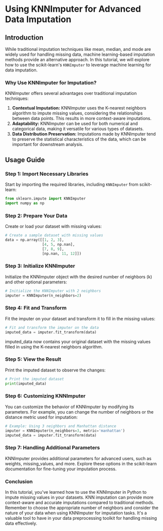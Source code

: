 # Using KNNImputer for Advanced Data Imputation

## Introduction
While traditional imputation techniques like mean, median, and mode are widely used for handling missing data, machine learning-based imputation methods provide an alternative approach. In this tutorial, we will explore how to use the scikit-learn's `KNNImputer` to leverage machine learning for data imputation.

### Why Use KNNImputer for Imputation?
KNNImputer offers several advantages over traditional imputation techniques:
1. **Contextual Imputation:** KNNImputer uses the K-nearest neighbors algorithm to impute missing values, considering the relationships between data points. This results in more context-aware imputations.
2. **Adaptability:** KNNImputer can be used for both numerical and categorical data, making it versatile for various types of datasets.
3. **Data Distribution Preservation:** Imputations made by KNNImputer tend to preserve the statistical characteristics of the data, which can be important for downstream analysis.

## Usage Guide

### Step 1: Import Necessary Libraries
Start by importing the required libraries, including `KNNImputer` from scikit-learn:

```python
from sklearn.impute import KNNImputer
import numpy as np
```

### Step 2: Prepare Your Data
Create or load your dataset with missing values:

```python
# Create a sample dataset with missing values
data = np.array([[1, 2, 3],
                 [4, 5, np.nan],
                 [7, 8, 9],
                 [np.nan, 11, 12]])
```
				 
### Step 3: Initialize KNNImputer
Initialize the KNNImputer object with the desired number of neighbors (k) and other optional parameters:

```python
# Initialize the KNNImputer with 2 neighbors
imputer = KNNImputer(n_neighbors=2)
```

### Step 4: Fit and Transform
Fit the imputer on your dataset and transform it to fill in the missing values:

```python
# Fit and transform the imputer on the data
imputed_data = imputer.fit_transform(data)
```

imputed_data now contains your original dataset with the missing values filled in using the K-nearest neighbors algorithm.

### Step 5: View the Result
Print the imputed dataset to observe the changes:

```python
# Print the imputed dataset
print(imputed_data)
```

### Step 6: Customizing KNNImputer
You can customize the behavior of KNNImputer by modifying its parameters. For example, you can change the number of neighbors or the distance metric used for imputation:

```python
# Example: Using 3 neighbors and Manhattan distance
imputer = KNNImputer(n_neighbors=3, metric='manhattan')
imputed_data = imputer.fit_transform(data)
```

### Step 7: Handling Additional Parameters
KNNImputer provides additional parameters for advanced users, such as weights, missing_values, and more. Explore these options in the scikit-learn documentation for fine-tuning your imputation process.

### Conclusion
In this tutorial, you've learned how to use the KNNImputer in Python to impute missing values in your datasets. KNN imputation can provide more context-aware and accurate imputations compared to traditional methods. Remember to choose the appropriate number of neighbors and consider the nature of your data when using KNNImputer for imputation tasks. It's a valuable tool to have in your data preprocessing toolkit for handling missing data effectively.


